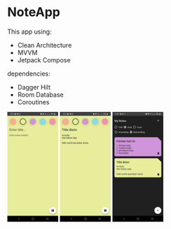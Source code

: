 # NoteApp

This app using:
- Clean Architecture
- MVVM
- Jetpack Compose

dependencies:
- Dagger Hilt
- Room Database
- Coroutines


<img src="https://github.com/hafizzafarahmad/NoteApp/blob/master/app/src/main/res/drawable-v24/ss1.jpg" width="23%"></img> 
<img src="https://github.com/hafizzafarahmad/NoteApp/blob/master/app/src/main/res/drawable-v24/ss2.jpg" width="23%"></img> 
<img src="https://github.com/hafizzafarahmad/NoteApp/blob/master/app/src/main/res/drawable-v24/ss3.jpg" width="23%"></img>
